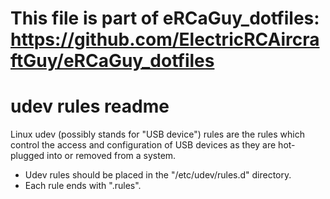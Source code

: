 # This file is part of eRCaGuy_dotfiles: https://github.com/ElectricRCAircraftGuy/eRCaGuy_dotfiles

# udev rules readme

Linux udev (possibly stands for "USB device") rules are the rules which control the access and configuration of USB devices as they are hot-plugged into or removed from a system. 

- Udev rules should be placed in the "/etc/udev/rules.d" directory. 
- Each rule ends with ".rules".


